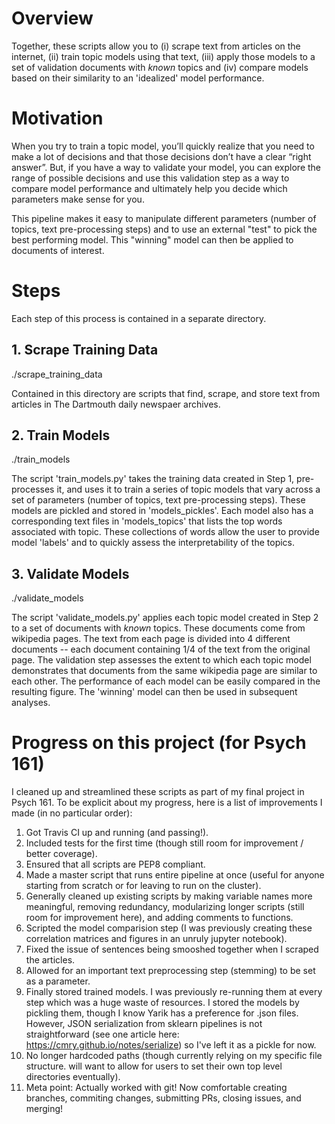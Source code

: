 # Overview

Together, these scripts allow you to (i) scrape text from articles on the internet, (ii) train topic models using that text, (iii) apply those models to a set of validation documents with *known* topics and (iv) compare models based on their similarity to an 'idealized' model performance.

# Motivation

When you try to train a topic model, you’ll quickly realize that you need to make a lot of decisions and that those decisions don’t have a clear “right answer”. But, if you have a way to validate your model, you can explore the range of possible decisions and use this validation step as a way to compare model performance and ultimately help you decide which parameters make sense for you. 

This pipeline makes it easy to manipulate different parameters (number of topics, text pre-processing steps) and to use an external "test" to pick the best performing model. This "winning" model can then be applied to documents of interest.

# Steps

Each step of this process is contained in a separate directory.

## 1. Scrape Training Data

./scrape_training_data

Contained in this directory are scripts that find, scrape, and store text from articles in The Dartmouth daily newspaer archives. 

## 2. Train Models

./train_models

The script 'train_models.py' takes the training data created in Step 1, pre-processes it, and uses it to train a series of topic models that vary across a set of parameters (number of topics, text pre-processing steps). These models are pickled and stored in 'models_pickles'. Each model also has a corresponding text files in 'models_topics' that lists the top words associated with topic. These collections of words allow the user to provide model 'labels' and to quickly assess the interpretability of the topics.

## 3. Validate Models

./validate_models

The script 'validate_models.py' applies each topic model created in Step 2 to a set of documents with *known* topics. These documents come from wikipedia pages. The text from each page is divided into 4 different documents -- each document containing 1/4 of the text from the original page. The validation step assesses the extent to which each topic model demonstrates that documents from the same wikipedia page are similar to each other. The performance of each model can be easily compared in the resulting figure. The 'winning' model can then be used in subsequent analyses. 

# Progress on this project (for Psych 161)

I cleaned up and streamlined these scripts as part of my final project in Psych 161. To be explicit about my progress, here is a list of improvements I made (in no particular order):

1. Got Travis CI up and running (and passing!).
2. Included tests for the first time (though still room for improvement / better coverage).
3. Ensured that all scripts are PEP8 compliant.
4. Made a master script that runs entire pipeline at once (useful for anyone starting from scratch or for leaving to run on the cluster).
5. Generally cleaned up existing scripts by making variable names more meaningful, removing redundancy, modularizing longer scripts (still room for improvement here), and adding comments to functions.
6. Scripted the model comparision step (I was previously creating these correlation matrices and figures in an unruly jupyter notebook).
7. Fixed the issue of sentences being smooshed together when I scraped the articles.
8. Allowed for an important text preprocessing step (stemming) to be set as a parameter.
9. Finally stored trained models. I was previously re-running them at every step which was a huge waste of resources. I stored the models by pickling them, though I know Yarik has a preference for .json files. However, JSON serialization from sklearn pipelines is not straightforward (see one article here: https://cmry.github.io/notes/serialize) so I've left it as a pickle for now. 
10. No longer hardcoded paths (though currently relying on my specific file structure. will want to allow for users to set their own top level directories eventually).
11. Meta point: Actually worked with git! Now comfortable creating branches, commiting changes, submitting PRs, closing issues, and merging!
